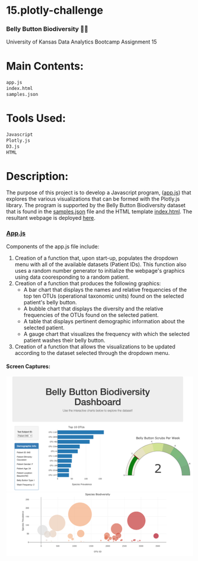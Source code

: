 # 15.plotly-challenge
### Belly Button Biodiversity 🦠🔬
University of Kansas Data Analytics Bootcamp Assignment 15

# Main Contents:
    app.js
    index.html
    samples.json

# Tools Used:
    Javascript
    Plotly.js
    D3.js
    HTML

# Description:

The purpose of this project is to develop a Javascript program, ([app.js](https://github.com/blhawkins/15.plotly-challenge/blob/main/Javascript/app.js)) that explores the various visualizations that can be formed with the Plotly.js library. The program is supported by the Belly Button Biodiversity dataset that is found in the [samples.json](https://github.com/blhawkins/15.plotly-challenge/blob/main/Data/samples.json) file and the HTML template [index.html](https://github.com/blhawkins/15.plotly-challenge/blob/main/index.html). The resultant webpage is deployed [here](https://blhawkins.github.io/15.plotly-challenge/).

### [App.js](https://github.com/blhawkins/15.plotly-challenge/blob/main/Javascript/app.js)
Components of the app.js file include:
1. Creation of a function that, upon start-up, populates the dropdown menu with all of the available datasets (Patient IDs). This function also uses a random number generator to initialize the webpage's graphics using data cooresponding to a random patient.
2. Creation of a function that produces the following graphics:
    <ul>
    <li>A bar chart that displays the names and relative frequencies of the top ten OTUs (operational taxonomic units) found on the selected patient's belly button.</li>
    <li>A bubble chart that displays the diversity and the relative frequencies of the OTUs found on the selected patient.</li>
    <li>A table that displays pertinent demographic information about the selected patient.</li>
    <li>A gauge chart that visualizes the frequency with which the selected patient washes their belly button.</li>
    </ul>
3. Creation of a function that allows the visualizations to be updated according to the dataset selected through the dropdown menu.
    

#### Screen Captures:
![alt text](https://github.com/blhawkins/15.plotly-challenge/blob/main/Screenshots/Screen_capture1.png 'Screenshot 1 [Top of webpage]')
![alt text](https://github.com/blhawkins/15.plotly-challenge/blob/main/Screenshots/Screen_capture2.png 'Screenshot 2')